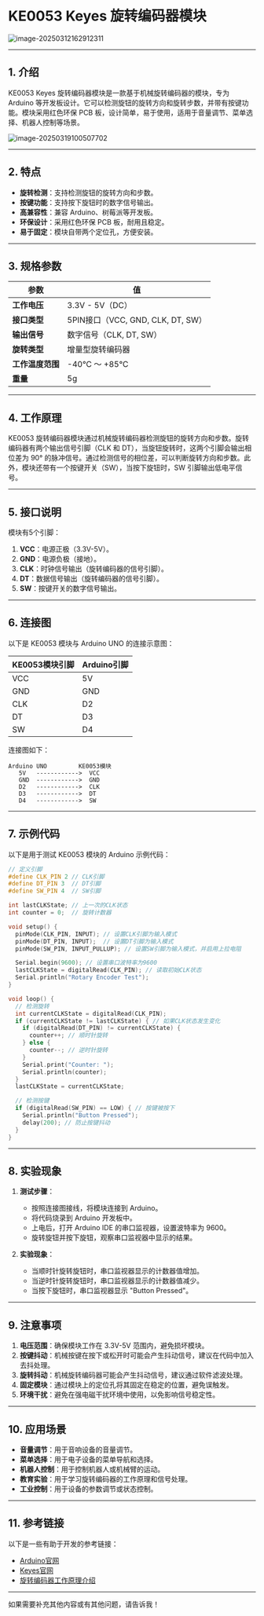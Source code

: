 # KE0053 Keyes 旋转编码器模块

![image-20250312162912311](media/image-20250312162912311.png)

---

## **1. 介绍**

KE0053 Keyes 旋转编码器模块是一款基于机械旋转编码器的模块，专为 Arduino 等开发板设计。它可以检测旋钮的旋转方向和旋转步数，并带有按键功能。模块采用红色环保 PCB 板，设计简单，易于使用，适用于音量调节、菜单选择、机器人控制等场景。

![image-20250319100507702](media/image-20250319100507702.png)

---

## **2. 特点**

- **旋转检测**：支持检测旋钮的旋转方向和步数。
- **按键功能**：支持按下旋钮时的数字信号输出。
- **高兼容性**：兼容 Arduino、树莓派等开发板。
- **环保设计**：采用红色环保 PCB 板，耐用且稳定。
- **易于固定**：模块自带两个定位孔，方便安装。

---

## **3. 规格参数**

| 参数            | 值                     |
|-----------------|------------------------|
| **工作电压**    | 3.3V - 5V（DC）        |
| **接口类型**    | 5PIN接口（VCC, GND, CLK, DT, SW） |
| **输出信号**    | 数字信号（CLK, DT, SW） |
| **旋转类型**    | 增量型旋转编码器       |
| **工作温度范围**| -40℃ ～ +85℃          |
| **重量**        | 5g                     |

---

## **4. 工作原理**

KE0053 旋转编码器模块通过机械旋转编码器检测旋钮的旋转方向和步数。旋转编码器有两个输出信号引脚（CLK 和 DT），当旋钮旋转时，这两个引脚会输出相位差为 90° 的脉冲信号。通过检测信号的相位差，可以判断旋转方向和步数。此外，模块还带有一个按键开关（SW），当按下旋钮时，SW 引脚输出低电平信号。

---

## **5. 接口说明**

模块有5个引脚：
1. **VCC**：电源正极（3.3V-5V）。
2. **GND**：电源负极（接地）。
3. **CLK**：时钟信号输出（旋转编码器的信号引脚）。
4. **DT**：数据信号输出（旋转编码器的信号引脚）。
5. **SW**：按键开关的数字信号输出。

---

## **6. 连接图**

以下是 KE0053 模块与 Arduino UNO 的连接示意图：

| KE0053模块引脚 | Arduino引脚 |
|----------------|-------------|
| VCC            | 5V          |
| GND            | GND         |
| CLK            | D2          |
| DT             | D3          |
| SW             | D4          |

连接图如下：

```
Arduino UNO         KE0053模块
   5V   ------------>  VCC
   GND  ------------>  GND
   D2   ------------>  CLK
   D3   ------------>  DT
   D4   ------------>  SW
```

---

## **7. 示例代码**

以下是用于测试 KE0053 模块的 Arduino 示例代码：

```cpp
// 定义引脚
#define CLK_PIN 2 // CLK引脚
#define DT_PIN 3  // DT引脚
#define SW_PIN 4  // SW引脚

int lastCLKState; // 上一次的CLK状态
int counter = 0;  // 旋转计数器

void setup() {
  pinMode(CLK_PIN, INPUT); // 设置CLK引脚为输入模式
  pinMode(DT_PIN, INPUT);  // 设置DT引脚为输入模式
  pinMode(SW_PIN, INPUT_PULLUP); // 设置SW引脚为输入模式，并启用上拉电阻

  Serial.begin(9600); // 设置串口波特率为9600
  lastCLKState = digitalRead(CLK_PIN); // 读取初始CLK状态
  Serial.println("Rotary Encoder Test");
}

void loop() {
  // 检测旋转
  int currentCLKState = digitalRead(CLK_PIN);
  if (currentCLKState != lastCLKState) { // 如果CLK状态发生变化
    if (digitalRead(DT_PIN) != currentCLKState) {
      counter++; // 顺时针旋转
    } else {
      counter--; // 逆时针旋转
    }
    Serial.print("Counter: ");
    Serial.println(counter);
  }
  lastCLKState = currentCLKState;

  // 检测按键
  if (digitalRead(SW_PIN) == LOW) { // 按键被按下
    Serial.println("Button Pressed");
    delay(200); // 防止按键抖动
  }
}
```

---

## **8. 实验现象**

1. **测试步骤**：
   - 按照连接图接线，将模块连接到 Arduino。
   - 将代码烧录到 Arduino 开发板中。
   - 上电后，打开 Arduino IDE 的串口监视器，设置波特率为 9600。
   - 旋转旋钮并按下旋钮，观察串口监视器中显示的结果。

2. **实验现象**：
   - 当顺时针旋转旋钮时，串口监视器显示的计数器值增加。
   - 当逆时针旋转旋钮时，串口监视器显示的计数器值减少。
   - 当按下旋钮时，串口监视器显示 "Button Pressed"。

---

## **9. 注意事项**

1. **电压范围**：确保模块工作在 3.3V-5V 范围内，避免损坏模块。
2. **按键抖动**：机械按键在按下或松开时可能会产生抖动信号，建议在代码中加入去抖处理。
3. **旋转抖动**：机械旋转编码器可能会产生抖动信号，建议通过软件滤波处理。
4. **固定模块**：通过模块上的定位孔将其固定在稳定的位置，避免误触发。
5. **环境干扰**：避免在强电磁干扰环境中使用，以免影响信号稳定性。

---

## **10. 应用场景**

- **音量调节**：用于音响设备的音量调节。
- **菜单选择**：用于电子设备的菜单导航和选择。
- **机器人控制**：用于控制机器人或机械臂的运动。
- **教育实验**：用于学习旋转编码器的工作原理和信号处理。
- **工业控制**：用于设备的参数调节或状态控制。

---

## **11. 参考链接**

以下是一些有助于开发的参考链接：
- [Arduino官网](https://www.arduino.cc/)
- [Keyes官网](http://www.keyes-robot.com/)
- [旋转编码器工作原理介绍](https://en.wikipedia.org/wiki/Rotary_encoder)

---

如果需要补充其他内容或有其他问题，请告诉我！
